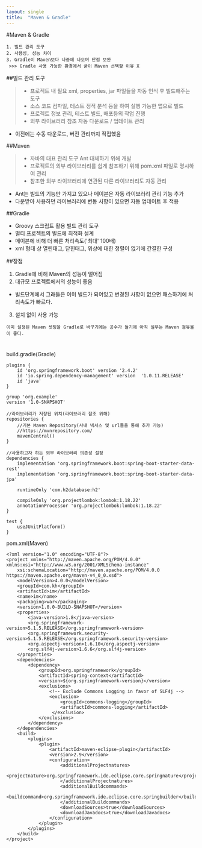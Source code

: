 ```yaml
---
layout: single
title:  "Maven & Gradle"
---
```


#Maven & Gradle
```
1. 빌드 관리 도구
2. 사용성, 성능 차이
3. Gradle이 Maven보다 나중에 나오며 단점 보완
 >>> Gradle 사용 가능한 환경에서 굳이 Maven 선택할 이유 X
```

##빌드 관리 도구
>- 프로젝트 내 필요 xml, properties, jar 파일들을 자동 인식 후 빌드해주는 도구
>- 소스 코드 컴파일, 테스트 정적 분석 등을 하여 실행 가능한 앱으로 빌드
>- 프로젝트 정보 관리, 테스트 빌드, 배포등의 작업 진행
>- 외부 라이브러리 참조 자동 다운로드 / 업데이트 관리

- 이전에는 수동 다운로드, 버전 관리까지 직접했음

##Maven
>- 자바의 대표 관리 도구 Ant 대체하기 위해 개발
>- 프로젝트의 외부 라이브러리를 쉽게 참조하기 위해 pom.xml 파일로 명시하여 관리
>- 참조한 외부 라이브러리에 연관된 다른 라이브러리도 자동 관리

- Ant는 빌드의 기능만 가지고 있으나 메이븐은 자동 라이브러리 관리 기능 추가
- 다운받아 사용하던 라이브러리에 변동 사항이 있으면 자동 업데이트 후 적용

##Gradle
- Groovy 스크립트 활용 빌드 관리 도구
- 멀티 프로젝트의 빌드에 최적화 설계
- 메이븐에 비해 더 빠른 처리속도('최대' 100배)
- xml 형태 상 열린태그, 닫힌태그, 위상에 대한 정렬이 없기에 간결한 구성

##장점
1. Gradle에 비해 Maven의 성능이 떨어짐
2. 대규모 프로젝트에서의 성능이 좋음
 - 빌드단계에서 그래들은 이미 빌드가 되어있고 변경된 사항이 없으면 패스하기에 처리속도가 빠르다.
3. 설치 없이 사용 가능

`이미 설정된 Maven 셋팅을 Gradle로 바꾸기에는 공수가 들기에 아직 실무는 Maven 점유율이 좋다.`
#
build.gradle(Gradle)
```
plugins {
    id 'org.springframework.boot' version '2.4.2'
    id 'io.spring.dependency-management' version  '1.0.11.RELEASE'
    id 'java'
}

group 'org.example'
version '1.0-SNAPSHOT'

//라이브러리가 저장된 위치(라이브러리 참조 위해)
repositories {
    //기본 Maven Repository(사내 넥서스 및 url들을 통해 추가 가능)
    //https://mvnrepository.com/
    mavenCentral()
}

//사용하고자 하는 외부 라이브러리 의존성 설정
dependencies {
    implementation 'org.springframework.boot:spring-boot-starter-data-rest'
    implementation 'org.springframework.boot:spring-boot-starter-data-jpa'

    runtimeOnly 'com.h2database:h2'

    compileOnly 'org.projectlombok:lombok:1.18.22'
    annotationProcessor 'org.projectlombok:lombok:1.18.22'
}

test {
    useJUnitPlatform()
}
```

pom.xml(Maven)
```
<?xml version="1.0" encoding="UTF-8"?>
<project xmlns="http://maven.apache.org/POM/4.0.0" xmlns:xsi="http://www.w3.org/2001/XMLSchema-instance"
	xsi:schemaLocation="http://maven.apache.org/POM/4.0.0 https://maven.apache.org/maven-v4_0_0.xsd">
	<modelVersion>4.0.0</modelVersion>
	<groupId>com.kh</groupId>
	<artifactId>im</artifactId>
	<name>im</name>
	<packaging>war</packaging>
	<version>1.0.0-BUILD-SNAPSHOT</version>
	<properties>
		<java-version>1.8</java-version>
		<org.springframework-version>5.1.5.RELEASE</org.springframework-version>
		<org.springframework.security-version>5.1.5.RELEASE</org.springframework.security-version>
		<org.aspectj-version>1.6.10</org.aspectj-version>
		<org.slf4j-version>1.6.6</org.slf4j-version>
	</properties>
	<dependencies>
		<dependency>
			<groupId>org.springframework</groupId>
			<artifactId>spring-context</artifactId>
			<version>${org.springframework-version}</version>
			<exclusions>
				<!-- Exclude Commons Logging in favor of SLF4j -->
				<exclusion>
					<groupId>commons-logging</groupId>
					<artifactId>commons-logging</artifactId>
				 </exclusion>
			</exclusions>
		</dependency>
	</dependencies>        
    <build>
        <plugins>
            <plugin>
                <artifactId>maven-eclipse-plugin</artifactId>
                <version>2.9</version>
                <configuration>
                    <additionalProjectnatures>
                        <projectnature>org.springframework.ide.eclipse.core.springnature</projectnature>
                    </additionalProjectnatures>
                    <additionalBuildcommands>
                        <buildcommand>org.springframework.ide.eclipse.core.springbuilder</buildcommand>
                    </additionalBuildcommands>
                    <downloadSources>true</downloadSources>
                    <downloadJavadocs>true</downloadJavadocs>
                </configuration>
            </plugin>
        </plugins>
    </build>
</project>

```
